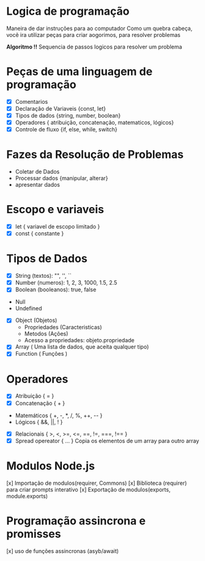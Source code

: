 # Logica de programação

Maneira de dar instruções para ao computador
Como um quebra cabeça, vocẽ ira utilizar peças para criar aogorimos, para resolver problemas

**Algoritmo !!** Sequencia de passos logicos para resolver um problema

# Peças de uma linguagem de programação
- [x] Comentarios
- [x] Declaração de Variaveis {const, let}
- [x] Tipos de dados {string, number, boolean}
- [x] Operadores { atribuição, concatenação, matematicos, lógicos}
- [x] Controle de fluxo {if, else, while, switch}

# Fazes da Resolução de Problemas

- Coletar de Dados
- Processar dados {manipular, alterar}
- apresentar dados

# Escopo e variaveis

- [x] let { variavel de escopo limitado }
- [x] const { constante }

# Tipos de Dados

- [x] String (textos): "", '', ``
- [x] Number (numeros): 1, 2, 3, 1000, 1.5, 2.5
- [x] Boolean (booleanos): true, false
- Null
- Undefined
- [x] Object (Objetos)
  - Propriedades (Caracteristicas)
  - Metodos (Ações)
  - Acesso a propriedades: objeto.propriedade
- [x] Array ( Uma lista de dados, que aceita qualquer tipo)
- [x] Function ( Funções )

# Operadores 

- [x] Atribuição { = }
- [x] Concatenação { + }
- Matemáticos { +, -, *, /, %, ++, -- }
- Lógicos { &&, ||, ! }
- [x] Relacionais { >, <, >=, <=, ==, !=, ===, !== }
- [x] Spread opereator { ... } Copia os elementos de um array para outro array

# Modulos Node.js

[x] Importação de modulos(requirer, Commons)
[x] Biblioteca (requirer) para criar prompts interativo
[x] Exportação de modulos(exports, module.exports)

# Programação assincrona e promisses
[x] uso de funções assincronas (asyb/await)
